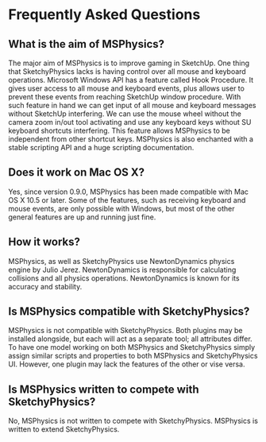 # Frequently Asked Questions

## What is the aim of MSPhysics?
The major aim of MSPhysics is to improve gaming in SketchUp. One thing that
SketchyPhysics lacks is having control over all mouse and keyboard operations.
Microsoft Windows API has a feature called Hook Procedure. It gives user access
to all mouse and keyboard events, plus allows user to prevent these events from
reaching SketchUp window procedure. With such feature in hand we can get input
of all mouse and keyboard messages without SketchUp interfering. We can use the
mouse wheel without the camera zoom in/out tool activating and use any keyboard
keys without SU keyboard shortcuts interfering. This feature allows MSPhysics to
be independent from other shortcut keys. MSPhysics is also enchanted with a
stable scripting API and a huge scripting documentation.


## Does it work on Mac OS X?
Yes, since version 0.9.0, MSPhysics has been made compatible with Mac OS X 10.5
or later. Some of the features, such as receiving keyboard and mouse events, are
only possible with Windows, but most of the other general features are up and
running just fine.


## How it works?
MSPhysics, as well as SketchyPhysics use NewtonDynamics physics engine by Julio
Jerez. NewtonDynamics is responsible for calculating collisions and all physics
operations. NewtonDynamics is known for its accuracy and stability.


## Is MSPhysics compatible with SketchyPhysics?
MSPhysics is not compatible with SketchyPhysics. Both plugins may be installed
alongside, but each will act as a separate tool; all attributes differ. To have
one model working on both MSPhysics and SketchyPhysics simply assign similar
scripts and properties to both MSPhysics and SketchyPhysics UI. However, one
plugin may lack the features of the other or vise versa.


## Is MSPhysics written to compete with SketchyPhysics?
No, MSPhysics is not written to compete with SketchyPhysics. MSPhysics is
written to extend SketchyPhysics.
